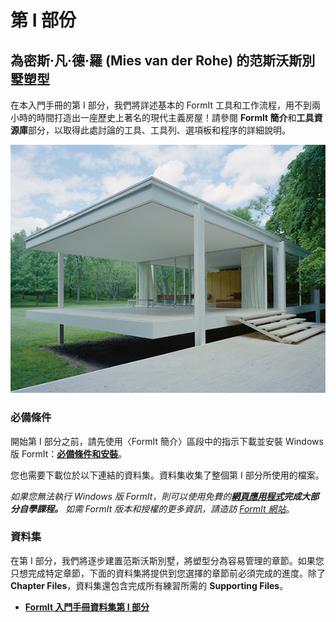 # 第 I 部份

## 為密斯·凡·德·羅 (Mies van der Rohe) 的范斯沃斯別墅塑型

在本入門手冊的第 I 部分，我們將詳述基本的 FormIt 工具和工作流程，用不到兩小時的時間打造出一座歷史上著名的現代主義房屋！請參閱 **FormIt 簡介**和**工具資源庫**部分，以取得此處討論的工具、工具列、選項板和程序的詳細說明。

![范斯沃斯別墅](../../.gitbook/assets/49e004f3-d500-4890-9188-e8a87c1e396a-2.png)

### 必備條件

開始第 I 部分之前，請先使用〈FormIt 簡介〉區段中的指示下載並安裝 Windows 版 FormIt：[**必備條件和安裝**](../../formit-introduction/prerequisites-and-installation.md)。

您也需要下載位於以下連結的資料集。資料集收集了整個第 I 部分所使用的檔案。

_如果您無法執行 Windows 版 FormIt，則可以使用免費的_[_**網頁應用程式**_](https://formit.autodesk.com/app)_**完成大部分自學課程。** 如需 FormIt 版本和授權的更多資訊，請造訪_ [_FormIt 網站_](https://formit.autodesk.com)。

### 資料集

在第 I 部分，我們將逐步建置范斯沃斯別墅，將塑型分為容易管理的章節。如果您只想完成特定章節，下面的資料集將提供到您選擇的章節前必須完成的進度。除了 **Chapter Files**，資料集還包含完成所有練習所需的 **Supporting Files**。

* [**FormIt 入門手冊資料集第 I 部分**](https://formit-help.s3.amazonaws.com/FormIt+Primer+Part+1+Datasets.zip)
